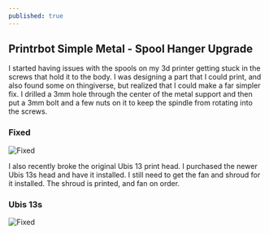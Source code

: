 ```yaml
---
published: true
---
```

## Printrbot Simple Metal - Spool Hanger Upgrade

I started having issues with the spools on my 3d printer getting stuck in the screws that hold it to the body.  I was designing a part that I could print, and also found some on thingiverse, but realized that I could make a far simpler fix.  I drilled a 3mm hole through the center of the metal support and then put a 3mm bolt and a few nuts on it to keep the spindle from rotating into the screws.

### Fixed
![Fixed]({{site.baseurl}}//images//20171112//fixformetalspoolholder.png)

I also recently broke the original Ubis 13 print head.  I purchased the newer Ubis 13s head and have it installed.  I still need to get the fan and shroud for it installed.  The shroud is printed, and fan on order.

### Ubis 13s
![Fixed]({{site.baseurl}}//images//20171112//ubis13s.png)